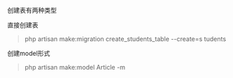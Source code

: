 创建表有两种类型

直接创建表
>php artisan make:migration create_students_table --create=s tudents

创建model形式
>php artisan make:model Article -m




